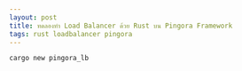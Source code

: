 ```yaml
---
layout: post
title: ทดลองทำ Load Balancer ด้วย Rust บน Pingora Framework
tags: rust loadbalancer pingora
---
```



```shell
cargo new pingora_lb
```
